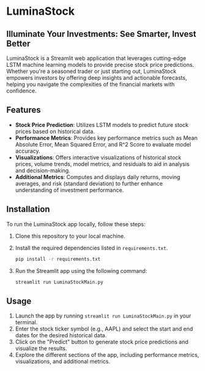 # LuminaStock

## Illuminate Your Investments: See Smarter, Invest Better

LuminaStock is a Streamlit web application that leverages cutting-edge LSTM machine learning models to provide precise stock price predictions. Whether you're a seasoned trader or just starting out, LuminaStock empowers investors by offering deep insights and actionable forecasts, helping you navigate the complexities of the financial markets with confidence.

## Features

- **Stock Price Prediction**: Utilizes LSTM models to predict future stock prices based on historical data.
- **Performance Metrics**: Provides key performance metrics such as Mean Absolute Error, Mean Squared Error, and R^2 Score to evaluate model accuracy.
- **Visualizations**: Offers interactive visualizations of historical stock prices, volume trends, model metrics, and residuals to aid in analysis and decision-making.
- **Additional Metrics**: Computes and displays daily returns, moving averages, and risk (standard deviation) to further enhance understanding of investment performance.

## Installation

To run the LuminaStock app locally, follow these steps:

1. Clone this repository to your local machine.
    
2. Install the required dependencies listed in `requirements.txt`.
    ```bash
    pip install -r requirements.txt
    ```
3. Run the Streamlit app using the following command:
    ```bash
    streamlit run LuminaStockMain.py
    ```

## Usage

1. Launch the app by running `streamlit run LuminaStockMain.py` in your terminal.
2. Enter the stock ticker symbol (e.g., AAPL) and select the start and end dates for the desired historical data.
3. Click on the "Predict" button to generate stock price predictions and visualize the results.
4. Explore the different sections of the app, including performance metrics, visualizations, and additional metrics.


